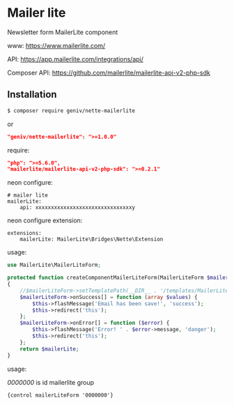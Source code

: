 Mailer lite
===========
Newsletter form MailerLite component

www: https://www.mailerlite.com/

API: https://app.mailerlite.com/integrations/api/

Composer API: https://github.com/mailerlite/mailerlite-api-v2-php-sdk

Installation
------------

```sh
$ composer require geniv/nette-mailerlite
```
or
```json
"geniv/nette-mailerlite": ">=1.0.0"
```

require:
```json
"php": ">=5.6.0",
"mailerlite/mailerlite-api-v2-php-sdk": ">=0.2.1"
```

neon configure:
```neon
# mailer lite
mailerLite:
    api: xxxxxxxxxxxxxxxxxxxxxxxxxxxxxxxy
```

neon configure extension:
```neon
extensions:
    mailerLite: MailerLite\Bridges\Nette\Extension
```

usage:
```php
use MailerLite\MailerLiteForm;

protected function createComponentMailerLiteForm(MailerLiteForm $mailerLiteForm)
{
    //$mailerLiteForm->setTemplatePath(__DIR__ . '/templates/MailerLiteForm.latte');
    $mailerLiteForm->onSuccess[] = function (array $values) {
        $this->flashMessage('Email has been save!', 'success');
        $this->redirect('this');
    };
    $mailerLiteForm->onError[] = function ($error) {
        $this->flashMessage('Error! ' . $error->message, 'danger');
        $this->redirect('this');
    };
    return $mailerLite;
}
```

usage:

_0000000_ is id mailerlite group
```latte
{control mailerLiteForm '0000000'}
```
